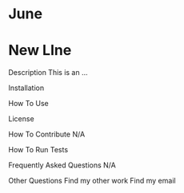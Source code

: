 # June

# New LIne

Description
This is an ...

Installation


How To Use


License 

How To Contribute
N/A

How To Run Tests


Frequently Asked Questions
N/A

Other Questions
Find my other work
Find my email
